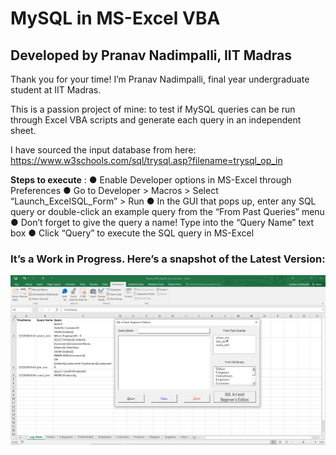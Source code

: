 # MySQL in MS-Excel VBA
## Developed by Pranav Nadimpalli, IIT Madras

Thank you for your time! I’m Pranav Nadimpalli, final year undergraduate student at IIT
Madras.

This is a passion project of mine: to test if MySQL queries can be run through Excel
VBA scripts and generate each query in an independent sheet.

I have sourced the input database from here:
https://www.w3schools.com/sql/trysql.asp?filename=trysql_op_in

**Steps to execute** ​:
● Enable ​Developer​ options in MS-Excel through ​Preferences
● Go to ​Developer > Macros > Select “Launch_ExcelSQL_Form” >
Run
● In the GUI that pops up, enter any SQL query or double-click an example query
from the ​“From Past Queries”​ menu
● Don’t forget to give the query a name! Type into the ​“Query Name”​ text box
● Click ​“Query”​ to execute the SQL query in MS-Excel

### It’s a Work in Progress. Here’s a snapshot of the Latest Version:

![MySQL in Microsoft Excel](/Capture.PNG)
